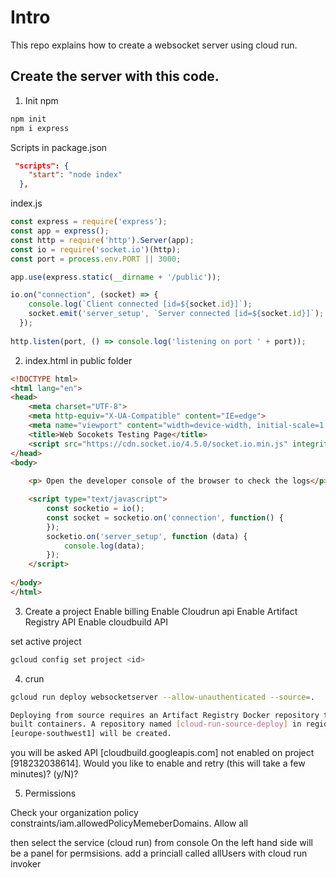 # Intro
This repo explains how to create a websocket server using cloud run. 

## Create the server with this code. 

1. Init npm

```sh
npm init
npm i express 
```
Scripts in package.json

```json
 "scripts": {
    "start": "node index"
  },
```



index.js

```js
const express = require('express');
const app = express();
const http = require('http').Server(app);
const io = require('socket.io')(http);
const port = process.env.PORT || 3000;

app.use(express.static(__dirname + '/public'));

io.on("connection", (socket) => {
    console.log(`Client connected [id=${socket.id}]`);
    socket.emit('server_setup', `Server connected [id=${socket.id}]`);
  });
  
http.listen(port, () => console.log('listening on port ' + port));
```

2. index.html in public folder

```html
<!DOCTYPE html>
<html lang="en">
<head>
    <meta charset="UTF-8">
    <meta http-equiv="X-UA-Compatible" content="IE=edge">
    <meta name="viewport" content="width=device-width, initial-scale=1.0">
    <title>Web Socokets Testing Page</title>
    <script src="https://cdn.socket.io/4.5.0/socket.io.min.js" integrity="sha384-7EyYLQZgWBi67fBtVxw60/OWl1kjsfrPFcaU0pp0nAh+i8FD068QogUvg85Ewy1k" crossorigin="anonymous"></script>
</head>
<body>
   
    <p> Open the developer console of the browser to check the logs</p>

    <script type="text/javascript">
        const socketio = io();
        const socket = socketio.on('connection', function() {      
        });
        socketio.on('server_setup', function (data) {
            console.log(data);     
        });   
    </script>
    
</body>
</html>
```

3. Create a project
Enable billing
Enable Cloudrun api
Enable Artifact Registry API
Enable cloudbuild API

set active project
```sh
gcloud config set project <id>
```
4. crun

```sh
gcloud run deploy websocketserver --allow-unauthenticated --source=.
```

```sh
Deploying from source requires an Artifact Registry Docker repository to store
built containers. A repository named [cloud-run-source-deploy] in region
[europe-southwest1] will be created.
```

you will be asked 
API [cloudbuild.googleapis.com] not enabled on project [918232038614]. Would you
 like to enable and retry (this will take a few minutes)? (y/N)?

5. Permissions

Check your organization policy 
constraints/iam.allowedPolicyMemeberDomains. Allow all

then select the service (cloud run) from console On the left hand side will be a panel for permsisions. 
add a princiall called allUsers with cloud run invoker

